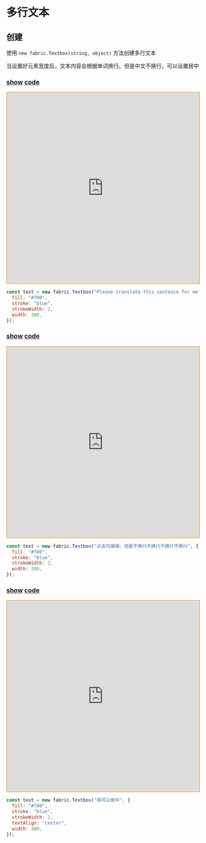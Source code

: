 # 多行文本

## 创建

使用 `new fabric.Textbox(string, object)` 方法创建多行文本

当设置好元素宽度后，文本内容会根据单词换行。但是中文不换行，可以设置居中

### [**show**](https://zhuanwan.github.io/web/fabric/文本/多行文本1) [**code**](https://github.com/zhuanwan/web-page/tree/master/docs/fabric/文本/多行文本1.jsx)

<iframe height=500 width='100%' style="border: 1px solid #ff9000" frameborder=1 allowfullscreen="true" src="https://zhuanwan.github.io/web/fabric/文本/多行文本1">  
 </iframe>

```js
const text = new fabric.Textbox("Please translate this sentence for me", {
  fill: "#f00",
  stroke: "blue",
  strokeWidth: 2,
  width: 300,
});
```

### [**show**](https://zhuanwan.github.io/web/fabric/文本/多行文本2) [**code**](https://github.com/zhuanwan/web-page/tree/master/docs/fabric/文本/多行文本2.jsx)

<iframe height=500 width='100%' style="border: 1px solid #ff9000" frameborder=1 allowfullscreen="true" src="https://zhuanwan.github.io/web/fabric/文本/多行文本2">  
 </iframe>

```js
const text = new fabric.Textbox("点击可编辑，但是不换行不换行不换行不换行", {
  fill: "#f00",
  stroke: "blue",
  strokeWidth: 2,
  width: 300,
});
```

### [**show**](https://zhuanwan.github.io/web/fabric/文本/多行文本3) [**code**](https://github.com/zhuanwan/web-page/tree/master/docs/fabric/文本/多行文本3.jsx)

<iframe height=500 width='100%' style="border: 1px solid #ff9000" frameborder=1 allowfullscreen="true" src="https://zhuanwan.github.io/web/fabric/文本/多行文本3">  
 </iframe>

```js
const text = new fabric.Textbox("我可以居中", {
  fill: "#f00",
  stroke: "blue",
  strokeWidth: 2,
  textAlign: "center",
  width: 300,
});
```
